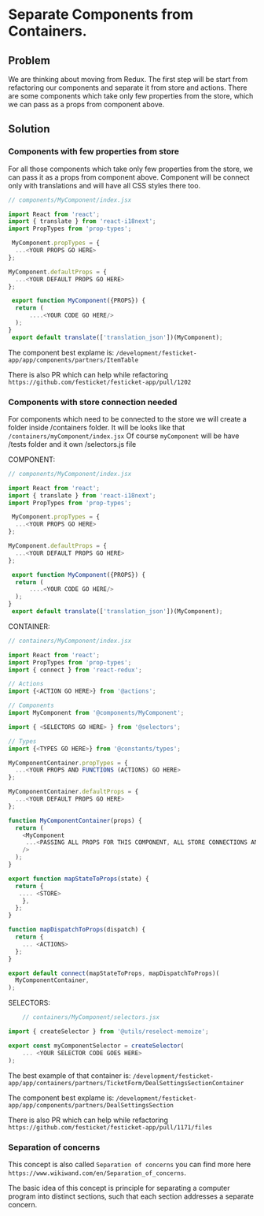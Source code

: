 # Separate Components from Containers.

## Problem

We are thinking about moving from Redux. The first step will be start from refactoring our components and separate it from store and actions. There are some components which take only few properties from the store, which we can pass as a props from component above.

## Solution

### Components with few properties from store

For all those components which take only few properties from the store, we can pass it as a props from component above.
Component will be connect only with translations and will have all CSS styles there too.

```js
// components/MyComponent/index.jsx

import React from 'react';
import { translate } from 'react-i18next';
import PropTypes from 'prop-types';

 MyComponent.propTypes = {
  ...<YOUR PROPS GO HERE>
};

MyComponent.defaultProps = {
  ...<YOUR DEFAULT PROPS GO HERE>
};

 export function MyComponent({PROPS}) {
  return (
      ....<YOUR CODE GO HERE/>
  );
}
 export default translate(['translation_json'])(MyComponent);
```

The component best explame is: `/development/festicket-app/app/components/partners/ItemTable`

There is also PR which can help while refactoring `https://github.com/festicket/festicket-app/pull/1202`

### Components with store connection needed

For components which need to be connected to the store we will create a folder inside /containers folder.
It will be looks like that `/containers/myComponent/index.jsx`
Of course `myComponent` will be have /tests folder and it own /selectors.js file

COMPONENT:

```js
// components/MyComponent/index.jsx

import React from 'react';
import { translate } from 'react-i18next';
import PropTypes from 'prop-types';

 MyComponent.propTypes = {
  ...<YOUR PROPS GO HERE>
};

MyComponent.defaultProps = {
  ...<YOUR DEFAULT PROPS GO HERE>
};

 export function MyComponent({PROPS}) {
  return (
      ....<YOUR CODE GO HERE/>
  );
}
 export default translate(['translation_json'])(MyComponent);
```

CONTAINER:

```js
// containers/MyComponent/index.jsx

import React from 'react';
import PropTypes from 'prop-types';
import { connect } from 'react-redux';

// Actions
import {<ACTION GO HERE>} from '@actions';

// Components
import MyComponent from '@components/MyComponent';

import { <SELECTORS GO HERE> } from '@selectors';

// Types
import {<TYPES GO HERE>} from '@constants/types';

MyComponentContainer.propTypes = {
  ...<YOUR PROPS AND FUNCTIONS (ACTIONS) GO HERE>
};

MyComponentContainer.defaultProps = {
  ...<YOUR DEFAULT PROPS GO HERE>
};

function MyComponentContainer(props) {
  return (
    <MyComponent
     ...<PASSING ALL PROPS FOR THIS COMPONENT, ALL STORE CONNECTIONS AND ACTIONS/>
    />
  );
}

export function mapStateToProps(state) {
  return {
   .... <STORE>
    },
  };
}

function mapDispatchToProps(dispatch) {
  return {
    ... <ACTIONS>
  };
}

export default connect(mapStateToProps, mapDispatchToProps)(
  MyComponentContainer,
);
```

SELECTORS:

```js
    // containers/MyComponent/selectors.jsx

import { createSelector } from '@utils/reselect-memoize';

export const myComponentSelector = createSelector(
    ... <YOUR SELECTOR CODE GOES HERE>
);
```

The best example of that container is: `/development/festicket-app/app/containers/partners/TicketForm/DealSettingsSectionContainer`

The component best explame is: `/development/festicket-app/app/components/partners/DealSettingsSection`

There is also PR which can help while refactoring `https://github.com/festicket/festicket-app/pull/1171/files`

### Separation of concerns

This concept is also called `Separation of concerns` you can find more here `https://www.wikiwand.com/en/Separation_of_concerns`.

The basic idea of this concept is principle for separating a computer program into distinct sections, such that each section addresses a separate concern.
